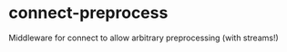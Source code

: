 connect-preprocess
==================

Middleware for connect to allow arbitrary preprocessing (with streams!)
